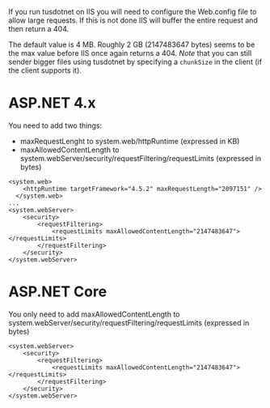 If you run tusdotnet on IIS you will need to configure the Web.config file to allow large requests. 
If this is not done IIS will buffer the entire request and then return a 404. 

The default value is 4 MB.
Roughly 2 GB (2147483647 bytes) seems to be the max value before IIS once again returns a 404. *Note* that you can still sender bigger files using tusdotnet by specifying a `chunkSize` in the client (if the client supports it).

# ASP.NET 4.x

You need to add two things:
* maxRequestLenght to system.web/httpRuntime (expressed in KB)
* maxAllowedContentLength to system.webServer/security/requestFiltering/requestLimits (expressed in bytes)

```
<system.web>
    <httpRuntime targetFramework="4.5.2" maxRequestLength="2097151" />
  </system.web>
...
<system.webServer>
	<security>
		<requestFiltering>
			<requestLimits maxAllowedContentLength="2147483647"></requestLimits>
		</requestFiltering>
	</security>
</system.webServer>

```

# ASP.NET Core

You only need to add maxAllowedContentLength to system.webServer/security/requestFiltering/requestLimits (expressed in bytes)

```
<system.webServer>
	<security>
		<requestFiltering>
			<requestLimits maxAllowedContentLength="2147483647"></requestLimits>
		</requestFiltering>
	</security>
</system.webServer>
```


